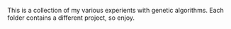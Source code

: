 This is a collection of my various experients with genetic algorithms. Each folder contains a different project, so enjoy.
